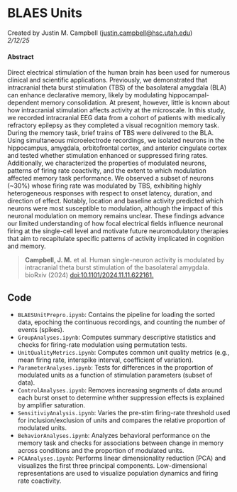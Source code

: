# BLAES Units

Created by Justin M. Campbell (justin.campbell@hsc.utah.edu)  
*2/12/25*  

#### Abstract
Direct electrical stimulation of the human brain has been used for numerous clinical and scientific applications. Previously, we demonstrated that intracranial theta burst stimulation (TBS) of the basolateral amygdala (BLA) can enhance declarative memory, likely by modulating hippocampal-dependent memory consolidation. At present, however, little is known about how intracranial stimulation affects activity at the microscale. In this study, we recorded intracranial EEG data from a cohort of patients with medically refractory epilepsy as they completed a visual recognition memory task. During the memory task, brief trains of TBS were delivered to the BLA. Using simultaneous microelectrode recordings, we isolated neurons in the hippocampus, amygdala, orbitofrontal cortex, and anterior cingulate cortex and tested whether stimulation enhanced or suppressed firing rates. Additionally, we characterized the properties of modulated neurons, patterns of firing rate coactivity, and the extent to which modulation affected memory task performance. We observed a subset of neurons (~30%) whose firing rate was modulated by TBS, exhibiting highly heterogeneous responses with respect to onset latency, duration, and direction of effect. Notably, location and baseline activity predicted which neurons were most susceptible to modulation, although the impact of this neuronal modulation on memory remains unclear. These findings advance our limited understanding of how focal electrical fields influence neuronal firing at the single-cell level and motivate future neuromodulatory therapies that aim to recapitulate specific patterns of activity implicated in cognition and memory.


> **Campbell, J. M.** et al. Human single-neuron activity is modulated by intracranial theta burst stimulation of the basolateral amygdala. bioRxiv (2024) [doi:10.1101/2024.11.11.622161.](https://www.biorxiv.org/content/10.1101/2024.11.11.622161v1) 


## Code

- `BLAESUnitPrepro.ipynb`: Contains the pipeline for loading the sorted data, epoching the continuous recordings, and counting the number of events (spikes). 
- `GroupAnalyses.ipynb`: Computes summary descriptive statistics and checks for firing-rate modulation using permutation tests.
- `UnitQualityMetrics.ipynb`: Computes common unit quality metrics (e.g., mean firing rate, interspike interval, coefficient of variation).
- `ParameterAnalyses.ipynb`: Tests for differences in the proportion of modulated units as a function of stimulation parameters (subset of data).
- `ControlAnalyses.ipynb`: Removes increasing segments of data around each burst onset to determine whther suppression effects is explained by amplifier saturation.
- `SensitiviyAnalysis.ipynb`: Varies the pre-stim firing-rate threshold used for inclusion/exclusion of units and compares the relative proportion of modulated units.  
- `BehaviorAnalyses.ipynb`: Analyzes behavioral performance on the memory task and checks for associations between change in memory across conditions and the proportion of modulated units.
- `PCAAnalyses.ipynb`: Performs linear dimensionality reduction (PCA) and visualizes the first three principal components. Low-dimensional representations are used to visualize population dynamics and firing rate coactivity.
